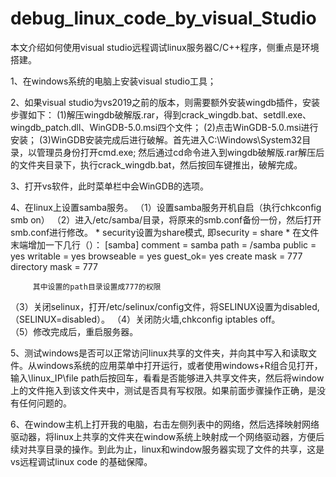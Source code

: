 # debug_linux_code_by_visual_Studio
本文介绍如何使用visual studio远程调试linux服务器C/C++程序，侧重点是环境搭建。

1、在windows系统的电脑上安装visual studio工具；

2、如果visual studio为vs2019之前的版本，则需要额外安装wingdb插件，安装步骤如下：
  (1)解压wingdb破解版.rar，得到crack_wingdb.bat、setdll.exe、wingdb_patch.dll、WinGDB-5.0.msi四个文件；
  (2)点击WinGDB-5.0.msi进行安装；
  (3)WinGDB安装完成后进行破解。首先进入C:\Windows\System32目录，以管理员身份打开cmd.exe; 然后通过cd命令进入到wingdb破解版.rar解压后的文件夹目录下，执行crack_wingdb.bat，然后按回车键推出，破解完成。

3、打开vs软件，此时菜单栏中会WinGDB的选项。	 

4、在linux上设置samba服务。
  （1）设置samba服务开机自启（执行chkconfig smb on）
  （2）进入/etc/samba/目录，将原来的smb.conf备份一份，然后打开smb.conf进行修改。
       * security设置为share模式, 即security = share
       * 在文件末端增加一下几行（）：
             [samba]
                comment = samba
                path = /samba
                public = yes
                writable = yes
                browseable = yes
                guest_ok= yes
        	create mask = 777
        	directory mask = 777

         其中设置的path目录设置成777的权限
  （3）关闭selinux，打开/etc/selinux/config文件，将SELINUX设置为disabled,（SELINUX=disabled）。
  （4）关闭防火墙,chkconfig iptables off。                      
  （5）修改完成后，重启服务器。
	
5、测试windows是否可以正常访问linux共享的文件夹，并向其中写入和读取文件。从windows系统的应用菜单中打开运行，或者使用windows+R组合见打开，输入\\linux_IP\file path后按回车，看看是否能够进入共享文件夹，然后将window上的文件拖入到该文件夹中，测试是否具有写权限。如果前面步骤操作正确，是没有任何问题的。

6、在window主机上打开我的电脑，右击左侧列表中的网络，然后选择映射网络驱动器，将linux上共享的文件夹在window系统上映射成一个网络驱动器，方便后续对共享目录的操作。到此为止，linux和window服务器实现了文件的共享，这是vs远程调试linux code 的基础保障。
